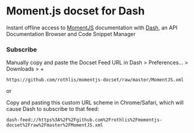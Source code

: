 Moment.js docset for Dash
===============

Instant offline access to [MomentJS](http://momentjs.com/) documentation with 
 [Dash](http://kapeli.com/dash "Dash – Snippet Manager, Documentation Browser"), an API Documentation Browser and Code Snippet Manager



### Subscribe

Manually copy and paste the Docset Feed URL in Dash > Preferences... > Downloads > +

`https://github.com/rothlis/momentjs-docset/raw/master/MomentJS.xml`

or

Copy and pasting this custom URL scheme in Chrome/Safari, which will cause Dash to subscribe to that feed:

`dash-feed://https%3A%2F%2Fgithub.com%2Frothlis%2Fmomentjs-docset%2Fraw%2Fmaster%2FMomentJS.xml`
